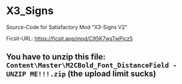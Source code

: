 # X3_Signs
 Source-Code for Satisfactory Mod "X3-Signs V2"

Ficsit-URL: https://ficsit.app/mod/C95K7wsTwPjcz5

## You have to unzip this file: `Content\Master\M2CBold_Font_DistanceField - UNZIP ME!!!.zip` (the upload limit sucks)
